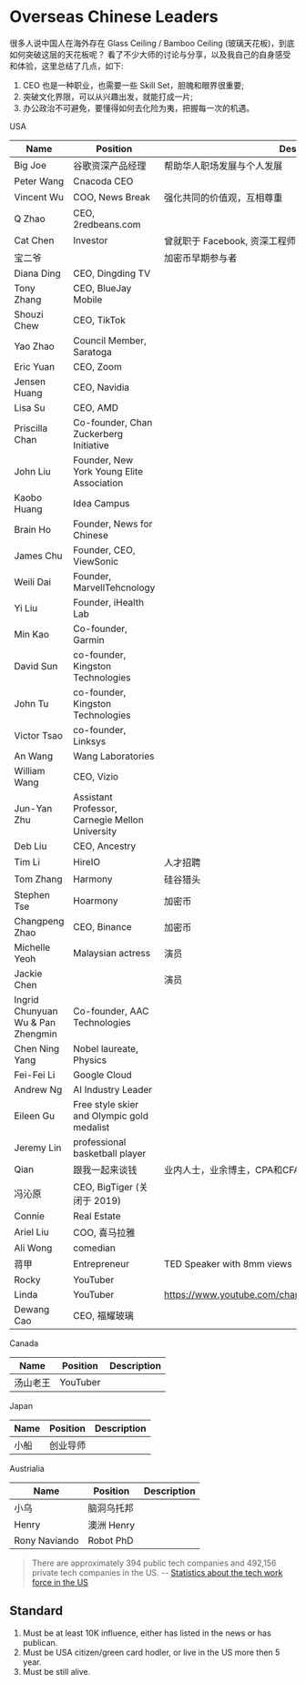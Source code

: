 # Overseas Chinese Leaders

很多人说中国人在海外存在 Glass Ceiling / Bamboo Ceiling (玻璃天花板)，到底如何突破这层的天花板呢？
看了不少大师的讨论与分享，以及我自己的自身感受和体验，这里总结了几点，如下:

1. CEO 也是一种职业，也需要一些 Skill Set，胆魄和眼界很重要;
2. 突破文化界限，可以从兴趣出发，就能打成一片;
3. 办公政治不可避免，要懂得如何去化险为夷，把握每一次的机遇。

USA

| Name | Position | Description |
| --- | --- | --- |
| Big Joe | 谷歌资深产品经理 | 帮助华人职场发展与个人发展 |
| Peter Wang | Cnacoda CEO | |
| Vincent Wu | COO, News Break | 强化共同的价值观，互相尊重 |
| Q Zhao | CEO, 2redbeans.com | |
| Cat Chen | Investor | 曾就职于 Facebook, 资深工程师 |
| 宝二爷 | | 加密币早期参与者 |
| Diana Ding | CEO, Dingding TV ||
| Tony Zhang | CEO, BlueJay Mobile ||
| Shouzi Chew | CEO, TikTok ||
| Yao Zhao | Council Member, Saratoga ||
| Eric Yuan | CEO, Zoom ||
| Jensen Huang | CEO, Navidia ||
| Lisa Su | CEO, AMD ||
| Priscilla Chan | Co-founder, Chan Zuckerberg Initiative ||
| John Liu | Founder, New York Young Elite Association || 
| Kaobo Huang | Idea Campus ||
| Brain Ho | Founder, News for Chinese ||
| James Chu | Founder, CEO, ViewSonic ||
| Weili Dai | Founder, MarvellTehcnology ||
| Yi Liu | Founder, iHealth Lab ||
| Min Kao | Co-founder, Garmin ||
| David Sun | co-founder, Kingston Technologies ||
| John Tu | co-founder, Kingston Technologies ||
| Victor Tsao | co-founder, Linksys ||
| An Wang | Wang Laboratories ||
| William Wang | CEO, Vizio ||
| Jun-Yan Zhu | Assistant Professor, Carnegie Mellon University ||
| Deb Liu | CEO, Ancestry ||
| Tim Li | HireIO | 人才招聘 |
| Tom Zhang | Harmony | 硅谷猎头 |
| Stephen Tse | Hoarmony | 加密币 |
| Changpeng Zhao | CEO, Binance | 加密币 |
| Michelle Yeoh | Malaysian actress | 演员 |
| Jackie Chen | | 演员 |
| Ingrid Chunyuan Wu & Pan Zhengmin | Co-founder, AAC Technologies ||
| Chen Ning Yang | Nobel laureate, Physics ||
| Fei-Fei Li | Google Cloud ||
| Andrew Ng | AI Industry Leader ||
| Eileen Gu | Free style skier and Olympic gold medalist ||
| Jeremy Lin | professional basketball player ||
| Qian | 跟我一起来谈钱 | 业内人士，业余博主，CPA和CFA持证人 |
| 冯沁原 | CEO, BigTiger (关闭于 2019) ||
| Connie | Real Estate ||
| Ariel Liu | COO, 喜马拉雅 ||
| Ali Wong | comedian ||
| 蒋甲 | Entrepreneur | TED Speaker with 8mm views|
| Rocky | YouTuber ||
| Linda | YouTuber | https://www.youtube.com/channel/UC2Ir2sdKZ4fTr6xo5J9SuVw |
| Dewang Cao | CEO, 福耀玻璃 ||

Canada

| Name | Position | Description |
| --- | --- | --- |
| 汤山老王 | YouTuber||

Japan

| Name | Position | Description |
| --- | --- | --- |
| 小船 | 创业导师 ||

Austrialia

| Name | Position | Description |
| --- | --- | --- |
| 小乌 | 脑洞乌托邦 ||
| Henry | 澳洲 Henry ||
| Rony Naviando | Robot PhD ||

> There are approximately 394 public tech companies and 492,156 private tech companies in the US. 
> -- [Statistics about the tech work force in the US](https://askwonder.com/research/statistics-tech-work-force-us-employees-work-private-companies-public-companies-1rhgo54r5)

## Standard

1. Must be at least 10K influence, either has listed in the news or has publican.
2. Must be USA citizen/green card hodler, or live in the US more then 5 year.
3. Must be still alive.
